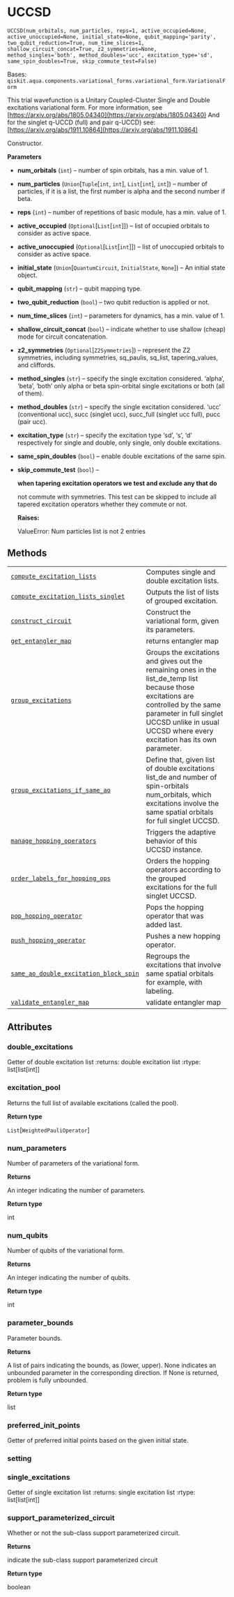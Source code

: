# UCCSD

`UCCSD(num_orbitals, num_particles, reps=1, active_occupied=None, active_unoccupied=None, initial_state=None, qubit_mapping='parity', two_qubit_reduction=True, num_time_slices=1, shallow_circuit_concat=True, z2_symmetries=None, method_singles='both', method_doubles='ucc', excitation_type='sd', same_spin_doubles=True, skip_commute_test=False)`

Bases: `qiskit.aqua.components.variational_forms.variational_form.VariationalForm`

This trial wavefunction is a Unitary Coupled-Cluster Single and Double excitations variational form. For more information, see [https://arxiv.org/abs/1805.04340](https://arxiv.org/abs/1805.04340) And for the singlet q-UCCD (full) and pair q-UCCD) see: [https://arxiv.org/abs/1911.10864](https://arxiv.org/abs/1911.10864)

Constructor.

**Parameters**

*   **num\_orbitals** (`int`) – number of spin orbitals, has a min. value of 1.

*   **num\_particles** (`Union`\[`Tuple`\[`int`, `int`], `List`\[`int`], `int`]) – number of particles, if it is a list, the first number is alpha and the second number if beta.

*   **reps** (`int`) – number of repetitions of basic module, has a min. value of 1.

*   **active\_occupied** (`Optional`\[`List`\[`int`]]) – list of occupied orbitals to consider as active space.

*   **active\_unoccupied** (`Optional`\[`List`\[`int`]]) – list of unoccupied orbitals to consider as active space.

*   **initial\_state** (`Union`\[`QuantumCircuit`, `InitialState`, `None`]) – An initial state object.

*   **qubit\_mapping** (`str`) – qubit mapping type.

*   **two\_qubit\_reduction** (`bool`) – two qubit reduction is applied or not.

*   **num\_time\_slices** (`int`) – parameters for dynamics, has a min. value of 1.

*   **shallow\_circuit\_concat** (`bool`) – indicate whether to use shallow (cheap) mode for circuit concatenation.

*   **z2\_symmetries** (`Optional`\[`Z2Symmetries`]) – represent the Z2 symmetries, including symmetries, sq\_paulis, sq\_list, tapering\_values, and cliffords.

*   **method\_singles** (`str`) – specify the single excitation considered. ‘alpha’, ‘beta’, ‘both’ only alpha or beta spin-orbital single excitations or both (all of them).

*   **method\_doubles** (`str`) – specify the single excitation considered. ‘ucc’ (conventional ucc), succ (singlet ucc), succ\_full (singlet ucc full), pucc (pair ucc).

*   **excitation\_type** (`str`) – specify the excitation type ‘sd’, ‘s’, ‘d’ respectively for single and double, only single, only double excitations.

*   **same\_spin\_doubles** (`bool`) – enable double excitations of the same spin.

*   **skip\_commute\_test** (`bool`) –

    **when tapering excitation operators we test and exclude any that do**

    not commute with symmetries. This test can be skipped to include all tapered excitation operators whether they commute or not.

    **Raises:**

    ValueError: Num particles list is not 2 entries

## Methods

|                                                                                                                                                                                                                                                                                                                        |                                                                                                                                                                                                                                             |
| ---------------------------------------------------------------------------------------------------------------------------------------------------------------------------------------------------------------------------------------------------------------------------------------------------------------------- | ------------------------------------------------------------------------------------------------------------------------------------------------------------------------------------------------------------------------------------------- |
| [`compute_excitation_lists`](qiskit.chemistry.components.variational_forms.UCCSD.compute_excitation_lists#qiskit.chemistry.components.variational_forms.UCCSD.compute_excitation_lists "qiskit.chemistry.components.variational_forms.UCCSD.compute_excitation_lists")                                                 | Computes single and double excitation lists.                                                                                                                                                                                                |
| [`compute_excitation_lists_singlet`](qiskit.chemistry.components.variational_forms.UCCSD.compute_excitation_lists_singlet#qiskit.chemistry.components.variational_forms.UCCSD.compute_excitation_lists_singlet "qiskit.chemistry.components.variational_forms.UCCSD.compute_excitation_lists_singlet")                 | Outputs the list of lists of grouped excitation.                                                                                                                                                                                            |
| [`construct_circuit`](qiskit.chemistry.components.variational_forms.UCCSD.construct_circuit#qiskit.chemistry.components.variational_forms.UCCSD.construct_circuit "qiskit.chemistry.components.variational_forms.UCCSD.construct_circuit")                                                                             | Construct the variational form, given its parameters.                                                                                                                                                                                       |
| [`get_entangler_map`](qiskit.chemistry.components.variational_forms.UCCSD.get_entangler_map#qiskit.chemistry.components.variational_forms.UCCSD.get_entangler_map "qiskit.chemistry.components.variational_forms.UCCSD.get_entangler_map")                                                                             | returns entangler map                                                                                                                                                                                                                       |
| [`group_excitations`](qiskit.chemistry.components.variational_forms.UCCSD.group_excitations#qiskit.chemistry.components.variational_forms.UCCSD.group_excitations "qiskit.chemistry.components.variational_forms.UCCSD.group_excitations")                                                                             | Groups the excitations and gives out the remaining ones in the list\_de\_temp list because those excitations are controlled by the same parameter in full singlet UCCSD unlike in usual UCCSD where every excitation has its own parameter. |
| [`group_excitations_if_same_ao`](qiskit.chemistry.components.variational_forms.UCCSD.group_excitations_if_same_ao#qiskit.chemistry.components.variational_forms.UCCSD.group_excitations_if_same_ao "qiskit.chemistry.components.variational_forms.UCCSD.group_excitations_if_same_ao")                                 | Define that, given list of double excitations list\_de and number of spin-orbitals num\_orbitals, which excitations involve the same spatial orbitals for full singlet UCCSD.                                                               |
| [`manage_hopping_operators`](qiskit.chemistry.components.variational_forms.UCCSD.manage_hopping_operators#qiskit.chemistry.components.variational_forms.UCCSD.manage_hopping_operators "qiskit.chemistry.components.variational_forms.UCCSD.manage_hopping_operators")                                                 | Triggers the adaptive behavior of this UCCSD instance.                                                                                                                                                                                      |
| [`order_labels_for_hopping_ops`](qiskit.chemistry.components.variational_forms.UCCSD.order_labels_for_hopping_ops#qiskit.chemistry.components.variational_forms.UCCSD.order_labels_for_hopping_ops "qiskit.chemistry.components.variational_forms.UCCSD.order_labels_for_hopping_ops")                                 | Orders the hopping operators according to the grouped excitations for the full singlet UCCSD.                                                                                                                                               |
| [`pop_hopping_operator`](qiskit.chemistry.components.variational_forms.UCCSD.pop_hopping_operator#qiskit.chemistry.components.variational_forms.UCCSD.pop_hopping_operator "qiskit.chemistry.components.variational_forms.UCCSD.pop_hopping_operator")                                                                 | Pops the hopping operator that was added last.                                                                                                                                                                                              |
| [`push_hopping_operator`](qiskit.chemistry.components.variational_forms.UCCSD.push_hopping_operator#qiskit.chemistry.components.variational_forms.UCCSD.push_hopping_operator "qiskit.chemistry.components.variational_forms.UCCSD.push_hopping_operator")                                                             | Pushes a new hopping operator.                                                                                                                                                                                                              |
| [`same_ao_double_excitation_block_spin`](qiskit.chemistry.components.variational_forms.UCCSD.same_ao_double_excitation_block_spin#qiskit.chemistry.components.variational_forms.UCCSD.same_ao_double_excitation_block_spin "qiskit.chemistry.components.variational_forms.UCCSD.same_ao_double_excitation_block_spin") | Regroups the excitations that involve same spatial orbitals for example, with labeling.                                                                                                                                                     |
| [`validate_entangler_map`](qiskit.chemistry.components.variational_forms.UCCSD.validate_entangler_map#qiskit.chemistry.components.variational_forms.UCCSD.validate_entangler_map "qiskit.chemistry.components.variational_forms.UCCSD.validate_entangler_map")                                                         | validate entangler map                                                                                                                                                                                                                      |

## Attributes

### double\_excitations

Getter of double excitation list :returns: double excitation list :rtype: list\[list\[int]]

### excitation\_pool

Returns the full list of available excitations (called the pool).

**Return type**

`List`\[`WeightedPauliOperator`]

### num\_parameters

Number of parameters of the variational form.

**Returns**

An integer indicating the number of parameters.

**Return type**

int

### num\_qubits

Number of qubits of the variational form.

**Returns**

An integer indicating the number of qubits.

**Return type**

int

### parameter\_bounds

Parameter bounds.

**Returns**

A list of pairs indicating the bounds, as (lower, upper). None indicates an unbounded parameter in the corresponding direction. If None is returned, problem is fully unbounded.

**Return type**

list

### preferred\_init\_points

Getter of preferred initial points based on the given initial state.

### setting

### single\_excitations

Getter of single excitation list :returns: single excitation list :rtype: list\[list\[int]]

### support\_parameterized\_circuit

Whether or not the sub-class support parameterized circuit.

**Returns**

indicate the sub-class support parameterized circuit

**Return type**

boolean
